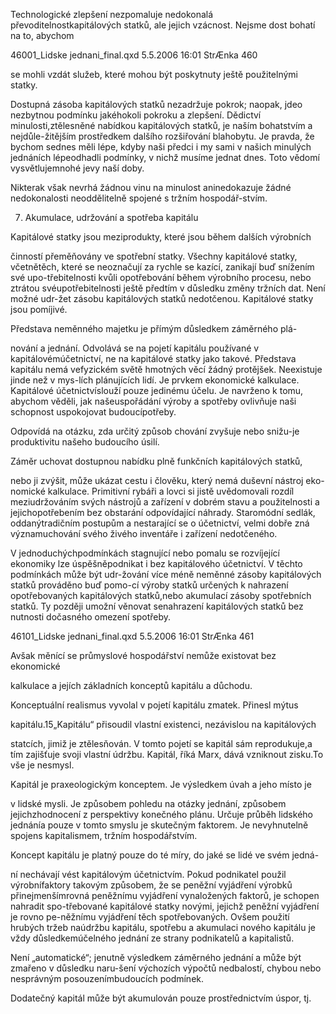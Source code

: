 
Technologické zlepšení nezpomaluje nedokonalá převoditelnostkapitálových statků, ale jejich vzácnost. Nejsme dost bohatí na to, abychom

46001_Lidske jednani_final.qxd 5.5.2006 16:01 StrÆnka 460

se mohli vzdát služeb, které mohou být poskytnuty ještě použitelnými statky.

Dostupná zásoba kapitálových statků nezadržuje pokrok; naopak, jdeo nezbytnou podmínku jakéhokoli pokroku a zlepšení. Dědictví minulosti,ztělesněné nabídkou kapitálových statků, je naším bohatstvím a nejdůle-žitějším prostředkem dalšího rozšiřování blahobytu. Je pravda, že bychom sednes měli lépe, kdyby naši předci i my sami v našich minulých jednáních lépeodhadli podmínky, v nichž musíme jednat dnes. Toto vědomí vysvětlujemnohé jevy naší doby.

Nikterak však nevrhá žádnou vinu na minulost aninedokazuje žádné nedokonalosti neoddělitelně spojené s tržním hospodář-stvím.

7. Akumulace, udržování a spotřeba kapitálu

Kapitálové statky jsou meziprodukty, které jsou během dalších výrobních

činností přeměňovány ve spotřební statky. Všechny kapitálové statky, včetnětěch, které se neoznačují za rychle se kazící, zanikají buď snížením své upo-třebitelnosti kvůli opotřebování během výrobního procesu, nebo ztrátou svéupotřebitelnosti ještě předtím v důsledku změny tržních dat. Není možné udr-žet zásobu kapitálových statků nedotčenou. Kapitálové statky jsou pomíjivé.

Představa neměnného majetku je přímým důsledkem záměrného plá-

nování a jednání. Odvolává se na pojetí kapitálu používané v kapitálovémúčetnictví, ne na kapitálové statky jako takové. Představa kapitálu nemá vefyzickém světě hmotných věcí žádný protějšek. Neexistuje jinde než v mys-lích plánujících lidí. Je prvkem ekonomické kalkulace. Kapitálové účetnictvíslouží pouze jedinému účelu. Je navrženo k tomu, abychom věděli, jak našeuspořádání výroby a spotřeby ovlivňuje naši schopnost uspokojovat budoucípotřeby.

Odpovídá na otázku, zda určitý způsob chování zvyšuje nebo snižu-je produktivitu našeho budoucího úsilí.

Záměr uchovat dostupnou nabídku plně funkčních kapitálových statků,

nebo ji zvýšit, může ukázat cestu i člověku, který nemá duševní nástroj eko-nomické kalkulace. Primitivní rybáři a lovci si jistě uvědomovali rozdíl meziudržováním svých nástrojů a zařízení v dobrém stavu a použitelnosti a jejichopotřebením bez obstarání odpovídající náhrady. Staromódní sedlák, oddanýtradičním postupům a nestarající se o účetnictví, velmi dobře zná významuchování svého živého inventáře i zařízení nedotčeného.

V jednoduchýchpodmínkách stagnující nebo pomalu se rozvíjející ekonomiky lze úspěšněpodnikat i bez kapitálového účetnictví. V těchto podmínkách může být udr-žování více méně neměnné zásoby kapitálových statků prováděno buď pomo-cí výroby statků určených k nahrazení opotřebovaných kapitálových statků,nebo akumulací zásoby spotřebních statků. Ty později umožní věnovat senahrazení kapitálových statků bez nutnosti dočasného omezení spotřeby.

46101_Lidske jednani_final.qxd 5.5.2006 16:01 StrÆnka 461

Avšak měnící se průmyslové hospodářství nemůže existovat bez ekonomické

kalkulace a jejích základních konceptů kapitálu a důchodu.

Konceptuální realismus vyvolal v pojetí kapitálu zmatek. Přinesl mýtus

kapitálu.15„Kapitálu“ přisoudil vlastní existenci, nezávislou na kapitálových

statcích, jimiž je ztělesňován. V tomto pojetí se kapitál sám reprodukuje,a tím zajišťuje svoji vlastní údržbu. Kapitál, říká Marx, dává vzniknout zisku.To vše je nesmysl.

Kapitál je praxeologickým konceptem. Je výsledkem úvah a jeho místo je

v lidské mysli. Je způsobem pohledu na otázky jednání, způsobem jejichzhodnocení z perspektivy konečného plánu. Určuje průběh lidského jednánía pouze v tomto smyslu je skutečným faktorem. Je nevyhnutelně spojens kapitalismem, tržním hospodářstvím.

Koncept kapitálu je platný pouze do té míry, do jaké se lidé ve svém jedná-

ní nechávají vést kapitálovým účetnictvím. Pokud podnikatel použil výrobnífaktory takovým způsobem, že se peněžní vyjádření výrobků přinejmenšímrovná peněžnímu vyjádření vynaložených faktorů, je schopen nahradit spo-třebované kapitálové statky novými, jejichž peněžní vyjádření je rovno pe-něžnímu vyjádření těch spotřebovaných. Ovšem použití hrubých tržeb naúdržbu kapitálu, spotřebu a akumulaci nového kapitálu je vždy důsledkemúčelného jednání ze strany podnikatelů a kapitalistů.

Není „automatické“; jenutně výsledkem záměrného jednání a může být zmařeno v důsledku naru-šení výchozích výpočtů nedbalostí, chybou nebo nesprávným posouzenímbudoucích podmínek.

Dodatečný kapitál může být akumulován pouze prostřednictvím úspor, tj.
